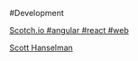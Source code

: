 #Development

[Scotch.io #angular #react #web](http://www.scotch.io)

[Scott Hanselman](http://www.hanselman.com)
